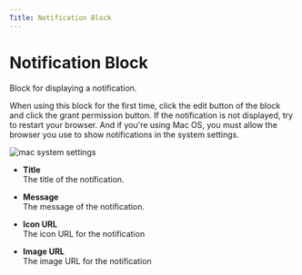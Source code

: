 ```yaml
---
Title: Notification Block
---
```


# Notification Block

Block for displaying a notification.

When using this block for the first time, click the edit button of the block and click the grant permission button. If the notification is not displayed, try to restart your browser. And if you're using Mac OS, you must allow the browser you use to show notifications in the system settings.

![mac system settings](https://s3.ap-southeast-1.amazonaws.com/automa-pub/i/2024/12/02/17zwfo-mc.png)

- **Title** <br> The title of the notification.

- **Message** <br> The message of the notification.

- **Icon URL** <br> The icon URL for the notification

- **Image URL** <br> The image URL for the notification
